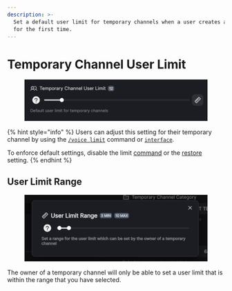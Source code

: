 ```yaml
---
description: >-
  Set a default user limit for temporary channels when a user creates a channel
  for the first time.
---
```


# Temporary Channel User Limit

<figure><img src="../../../.gitbook/assets/image (3).png" alt=""><figcaption></figcaption></figure>

{% hint style="info" %}
Users can adjust this setting for their temporary channel by using the [`/voice limit`](../../../commands/voice/limit.md) command or [`interface`](../../../commands/interface.md).

To enforce default settings, disable the limit [command](../features/restore.md) or the [restore](../features/restore.md) setting.
{% endhint %}

## User Limit Range

<figure><img src="../../../.gitbook/assets/image (4).png" alt=""><figcaption></figcaption></figure>

The owner of a temporary channel will only be able to set a user limit that is within the range that you have selected.
